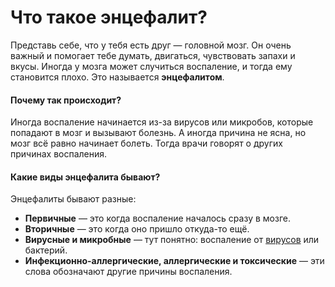 # Что такое энцефалит?

Представь себе, что у тебя есть друг — головной мозг. Он очень важный и помогает тебе думать, двигаться, чувствовать запахи и вкусы. Иногда у мозга может случиться воспаление, и тогда ему становится плохо. Это называется **энцефалитом**.

#### Почему так происходит?

Иногда воспаление начинается из-за вирусов или микробов, которые попадают в мозг и вызывают болезнь. А иногда причина не ясна, но мозг всё равно начинает болеть. Тогда врачи говорят о других причинах воспаления.

#### Какие виды энцефалита бывают?

Энцефалиты бывают разные:
* **Первичные** — это когда воспаление началось сразу в мозге.
* **Вторичные** — это когда оно пришло откуда-то ещё.
* **Вирусные и микробные** — тут понятно: воспаление от [вирусов](virus.md) или бактерий.
* **Инфекционно-аллергические, аллергические и токсические** — эти слова обозначают другие причины воспаления.